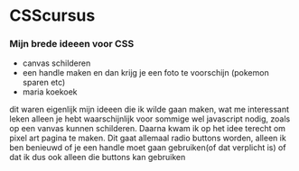 # CSScursus

### Mijn brede ideeen voor CSS
<ul>
    <li>canvas schilderen</li>
    <li>een handle maken en dan krijg je een foto te voorschijn (pokemon sparen etc)</li>
    <li>maria koekoek</li>
</ul>

<p>dit waren eigenlijk mijn ideeen die ik wilde gaan maken, wat me interessant leken alleen je hebt waarschijnlijk voor sommige wel javascript nodig, zoals op een vanvas kunnen schilderen. Daarna kwam ik op het idee terecht om pixel art pagina te maken. Dit gaat allemaal radio buttons worden, alleen ik ben benieuwd of je een handle moet gaan gebruiken(of dat verplicht is) of dat ik dus ook alleen die buttons kan gebruiken</p>